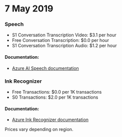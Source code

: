 # 7 May 2019

### Speech

- S1 Conversation Transcription Video: $3.1 per hour
- Free Conversation Transcription: $0.0 per hour
- S1 Conversation Transcription Audio: $1.2 per hour

#### Documentation:
- [Azure AI Speech documentation](https://learn.microsoft.com/en-us/azure/ai-services/speech-service/)

### Ink Recognizer

- Free Transactions: $0.0 per 1K transactions
- S0 Transactions: $2.0 per 1K transactions

#### Documentation:
- [Azure Ink Recognizer documentation](https://learn.microsoft.com/en-us/azure/cognitive-services/ink-recognizer/)

Prices vary depending on region.